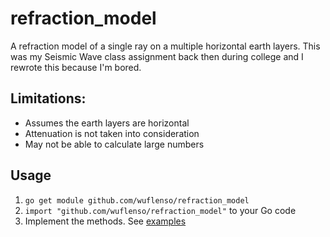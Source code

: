 # refraction_model
A refraction model of a single ray on a multiple horizontal earth layers. This was my Seismic Wave class assignment back then during college and I rewrote this because I'm bored.

## Limitations:
- Assumes the earth layers are horizontal
- Attenuation is not taken into consideration
- May not be able to calculate large numbers

## Usage
1. `go get module github.com/wuflenso/refraction_model`
2. `import "github.com/wuflenso/refraction_model"` to your Go code
2. Implement the methods. See [examples](/examples/trace_ray_refraction.go)
